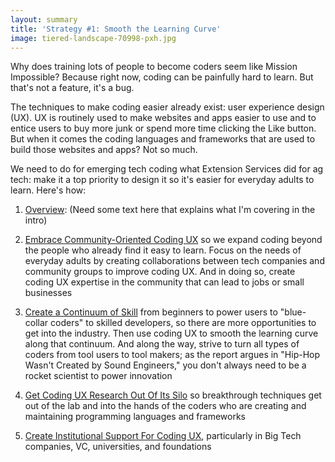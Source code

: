 ```yaml
---
layout: summary
title: 'Strategy #1: Smooth the Learning Curve'
image: tiered-landscape-70998-pxh.jpg
---
```

Why does training lots of people to become coders seem like Mission Impossible? Because right now, coding can be painfully hard to learn. But that's not a feature, it's a bug.

The techniques to make coding easier already exist: user experience design (UX). UX is routinely used to make websites and apps easier to use and to entice users to buy more junk or spend more time clicking the Like button.  But when it comes the coding languages and frameworks that are used to build those websites and apps? Not so much.

We need to do for emerging tech coding what Extension Services did for ag tech: make it a top priority to design it so it's easier for everyday adults to learn. Here's how:

1. [Overview](05-why.html): (Need some text here that explains what I'm covering in the intro)

2. [Embrace Community-Oriented Coding UX](10-culture-community-coding-UX.html) so we expand coding beyond the people who already find it easy to learn. Focus on the needs of everyday adults by creating collaborations between tech companies and community groups to improve coding UX. And in doing so, create coding UX expertise in the community that can lead to jobs or small businesses

3. [Create a Continuum of Skill](20-continuum-skill.html) from beginners to power users to "blue-collar coders" to skilled developers, so there are more opportunities to get into the industry. Then use coding UX to smooth the learning curve along that continuum. And along the way, strive to turn all types of coders from tool users to tool makers; as the report argues in "Hip-Hop Wasn't Created by Sound Engineers," you don't always need to be a rocket scientist to power innovation

4. [Get Coding UX Research Out Of Its Silo](30-evangelize-research.html) so breakthrough techniques get out of the lab and into the hands of the coders who are creating and maintaining programming languages and frameworks

5. [Create Institutional Support For Coding UX](40-institutional-support), particularly in Big Tech companies, VC, universities, and foundations
